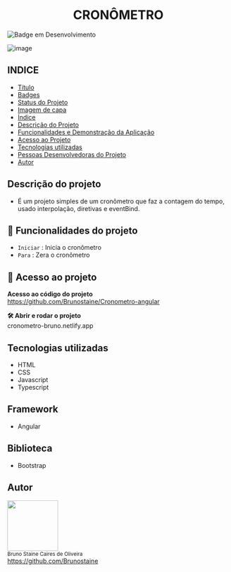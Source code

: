 

<h1 align="center"> CRONÔMETRO </h1>

![Badge em Desenvolvimento](http://img.shields.io/static/v1?label=STATUS&message=FINALIZADO&color=GREEN&style=for-the-badge)
 
![image](https://user-images.githubusercontent.com/87622645/159560746-f374db36-c6c1-4a92-af1f-c5eff117445e.png)

## INDICE

* [Título](#titulo)
* [Badges](#badges)
* [Status do Projeto](#status-do-Projeto)
* [Imagem de capa](#Imagem-de-capa)
* [Índice](#índice)
* [Descrição do Projeto](#descrição-do-projeto)
* [Funcionalidades e Demonstração da Aplicação](#funcionalidades-e-demonstração-da-aplicação)
* [Acesso ao Projeto](#acesso-ao-projeto)
* [Tecnologias utilizadas](#tecnologias-utilizadas)
* [Pessoas Desenvolvedoras do Projeto](#pessoas-desenvolvedoras)
* [Autor](#Autor)

## Descrição do projeto

- É um projeto simples de um cronômetro que faz a contagem do tempo, usado interpolação, diretivas e eventBind.

## :hammer: Funcionalidades do projeto

- `Iniciar` : Inicia o cronômetro
- `Para` : Zera o cronômetro

## 📁 Acesso ao projeto

**Acesso ao código do projeto**<br>
https://github.com/Brunostaine/Cronometro-angular

**🛠️ Abrir e rodar o projeto**<br>
cronometro-bruno.netlify.app

## Tecnologias utilizadas
* HTML
* CSS
* Javascript
* Typescript

## Framework
* Angular

## Biblioteca
* Bootstrap

## Autor

<img src="https://user-images.githubusercontent.com/87622645/157755137-8d22a951-d323-4c33-814e-c0351ebefafe.png" width=115><br>
<sub>Bruno Staine Caires de Oliveira</sub><br>
https://github.com/Brunostaine 
